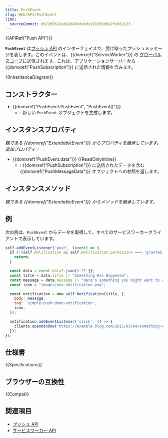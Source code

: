 ```yaml
---
title: PushEvent
slug: Web/API/PushEvent
l10n:
  sourceCommit: db72d5612ada1d40cde0de191389dde2fe062c23
---
```


{{APIRef("Push API")}}

**`PushEvent`** は[プッシュ API](/ja/docs/Web/API/Push_API) のインターフェイスで、受け取ったプッシュメッセージを表します。このイベントは、{{domxref("ServiceWorker")}} の [グローバルスコープ](/ja/docs/Web/API/ServiceWorkerGlobalScope)に送信されます。これは、アプリケーションサーバーから {{domxref("PushSubscription")}} に送信された情報を含みます。

{{InheritanceDiagram}}

## コンストラクター

- {{domxref("PushEvent.PushEvent", "PushEvent()")}}
  - : 新しい `PushEvent` オブジェクトを生成します。

## インスタンスプロパティ

_親である {{domxref("ExtendableEvent")}} からプロパティを継承しています。追加プロパティ：_

- {{domxref("PushEvent.data")}} {{ReadOnlyInline}}
  - : {{domxref("PushSubscription")}} に送信されたデータを含む {{domxref("PushMessageData")}} オブジェクトへの参照を返します。

## インスタンスメソッド

_親である {{domxref("ExtendableEvent")}} からメソッドを継承しています。_

## 例

次の例は、`PushEvent` からデータを取得して、すべてのサービスワーカークライアントで表示しています。

```js
self.addEventListener('push', (event) => {
  if (!(self.Notification && self.Notification.permission === 'granted')) {
    return;
  }

  const data = event.data?.json() ?? {};
  const title = data.title || "Something Has Happened";
  const message = data.message || "Here's something you might want to check out.";
  const icon = "images/new-notification.png";

  const notification = new self.Notification(title, {
    body: message,
    tag: 'simple-push-demo-notification',
    icon,
  });

  notification.addEventListener('click', () => {
    clients.openWindow('https://example.blog.com/2015/03/04/something-new.html');
  });
});
```

## 仕様書

{{Specifications}}

## ブラウザーの互換性

{{Compat}}

## 関連項目

- [プッシュ API](/ja/docs/Web/API/Push_API)
- [サービスワーカー API](/ja/docs/Web/API/Service_Worker_API)
